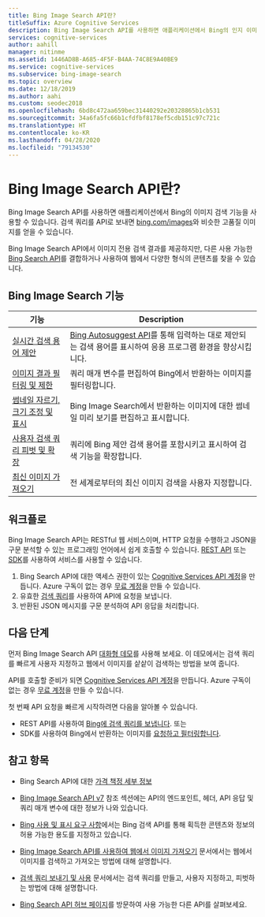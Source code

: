 ```yaml
---
title: Bing Image Search API란?
titleSuffix: Azure Cognitive Services
description: Bing Image Search API를 사용하면 애플리케이션에서 Bing의 인지 이미지 검색 기능을 사용할 수 있습니다. API를 사용하여 사용자 검색 쿼리를 보내면 Bing 이미지와 비슷한 관련 고품질 이미지를 가져와서 표시할 수 있습니다.
services: cognitive-services
author: aahill
manager: nitinme
ms.assetid: 1446AD8B-A685-4F5F-B4AA-74C8E9A40BE9
ms.service: cognitive-services
ms.subservice: bing-image-search
ms.topic: overview
ms.date: 12/18/2019
ms.author: aahi
ms.custom: seodec2018
ms.openlocfilehash: 6bd8c472aa659bec31440292e20328865b1cb531
ms.sourcegitcommit: 34a6fa5fc66b1cfdfbf8178ef5cdb151c97c721c
ms.translationtype: HT
ms.contentlocale: ko-KR
ms.lasthandoff: 04/28/2020
ms.locfileid: "79134530"
---
```

# <a name="what-is-the-bing-image-search-api"></a>Bing Image Search API란?

Bing Image Search API를 사용하면 애플리케이션에서 Bing의 이미지 검색 기능을 사용할 수 있습니다. 검색 쿼리를 API로 보내면 [bing.com/images](https://www.bing.com/images)와 비슷한 고품질 이미지를 얻을 수 있습니다.

Bing Image Search API에서 이미지 전용 검색 결과를 제공하지만, 다른 사용 가능한 [Bing Search API](../bing-web-search/bing-api-comparison.md)를 결합하거나 사용하여 웹에서 다양한 형식의 콘텐츠를 찾을 수 있습니다.

## <a name="bing-image-search-features"></a>Bing Image Search 기능

| 기능                                                                                                                                                                                 | Description                                                                                                                                                            |
|-----------------------------------------------------------------------------------------------------------------------------------------------------------------------------------------|------------------------------------------------------------------------------------------------------------------------------------------------------------------------|
| [실시간 검색 용어 제안](https://docs.microsoft.com/azure/cognitive-services/bing-image-search/concepts/bing-image-search-sending-queries) | [Bing Autosuggest API](../bing-autosuggest/get-suggested-search-terms.md)를 통해 입력하는 대로 제안되는 검색 용어를 표시하여 응용 프로그램 환경을 향상시킵니다. |
| [이미지 결과 필터링 및 제한](https://docs.microsoft.com/azure/cognitive-services/bing-image-search/concepts/bing-image-search-get-images)                       | 쿼리 매개 변수를 편집하여 Bing에서 반환하는 이미지를 필터링합니다.                                                                                                       |
| [썸네일 자르기, 크기 조정 및 표시](https://docs.microsoft.com/azure/cognitive-services/bing-web-search/resize-and-crop-thumbnails)                                                | Bing Image Search에서 반환하는 이미지에 대한 썸네일 미리 보기를 편집하고 표시합니다.                                                                                      |
| [사용자 검색 쿼리 피벗 및 확장](https://docs.microsoft.com/azure/cognitive-services/bing-image-search/concepts/bing-image-search-sending-queries)               | 쿼리에 Bing 제안 검색 용어를 포함시키고 표시하여 검색 기능을 확장합니다.                                                                    |
| [최신 이미지 가져오기](trending-images.md)                                                                     | 전 세계로부터의 최신 이미지 검색을 사용자 지정합니다.                                                                                                          |

## <a name="workflow"></a>워크플로

Bing Image Search API는 RESTful 웹 서비스이며, HTTP 요청을 수행하고 JSON을 구문 분석할 수 있는 프로그래밍 언어에서 쉽게 호출할 수 있습니다. [REST API](https://docs.microsoft.com/azure/cognitive-services/bing-image-search/quickstarts/csharp?) 또는 [SDK](https://docs.microsoft.com/azure/cognitive-services/bing-image-search/image-search-sdk-quickstart)를 사용하여 서비스를 사용할 수 있습니다.

1. Bing Search API에 대한 액세스 권한이 있는 [Cognitive Services API 계정](https://docs.microsoft.com/azure/cognitive-services/cognitive-services-apis-create-account)을 만듭니다. Azure 구독이 없는 경우 [무료 계정](https://azure.microsoft.com/try/cognitive-services/?api=bing-web-search-api)을 만들 수 있습니다.
2. 유효한 [검색 쿼리](https://docs.microsoft.com/azure/cognitive-services/bing-image-search/concepts/bing-image-search-sending-queries)를 사용하여 API에 요청을 보냅니다.
3. 반환된 JSON 메시지를 구문 분석하여 API 응답을 처리합니다.

## <a name="next-steps"></a>다음 단계

먼저 Bing Image Search API [대화형 데모](https://azure.microsoft.com/services/cognitive-services/bing-image-search-api/)를 사용해 보세요.
이 데모에서는 검색 쿼리를 빠르게 사용자 지정하고 웹에서 이미지를 샅샅이 검색하는 방법을 보여 줍니다.

API를 호출할 준비가 되면 [Cognitive Services API 계정](https://docs.microsoft.com/azure/cognitive-services/cognitive-services-apis-create-account)을 만듭니다. Azure 구독이 없는 경우 [무료 계정](https://azure.microsoft.com/try/cognitive-services/?api=bing-web-search-api)을 만들 수 있습니다.

첫 번째 API 요청을 빠르게 시작하려면 다음을 알아볼 수 있습니다.

* REST API를 사용하여 [Bing에 검색 쿼리를 보냅니다](https://docs.microsoft.com/azure/cognitive-services/bing-image-search/quickstarts/csharp). 또는
* SDK를 사용하여 Bing에서 반환하는 이미지를 [요청하고 필터링합니다](https://docs.microsoft.com/azure/cognitive-services/bing-image-search/image-search-sdk-quickstart).

## <a name="see-also"></a>참고 항목

* Bing Search API에 대한 [가격 책정 세부 정보](https://azure.microsoft.com/pricing/details/cognitive-services/search-api/) 

* [Bing Image Search API v7](https://docs.microsoft.com/rest/api/cognitiveservices-bingsearch/bing-images-api-v7-reference) 참조 섹션에는 API의 엔드포인트, 헤더, API 응답 및 쿼리 매개 변수에 대한 정보가 나와 있습니다.

* [Bing 사용 및 표시 요구 사항](./useanddisplayrequirements.md)에서는 Bing 검색 API를 통해 획득한 콘텐츠와 정보의 허용 가능한 용도를 지정하고 있습니다.

* [Bing Image Search API를 사용하여 웹에서 이미지 가져오기](https://docs.microsoft.com/azure/cognitive-services/bing-image-search/concepts/bing-image-search-get-images) 문서에서는 웹에서 이미지를 검색하고 가져오는 방법에 대해 설명합니다.

* [검색 쿼리 보내기 및 사용](https://docs.microsoft.com/azure/cognitive-services/bing-image-search/concepts/bing-image-search-sending-queries) 문서에서는 검색 쿼리를 만들고, 사용자 지정하고, 피벗하는 방법에 대해 설명합니다.

* [Bing Search API 허브 페이지](../bing-web-search/search-the-web.md)를 방문하여 사용 가능한 다른 API를 살펴보세요.
